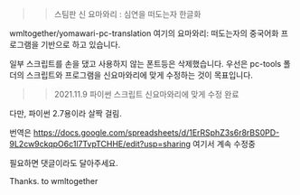 >> 스팀판 신 요마와리 : 심연을 떠도는자 한글화

wmltogether/yomawari-pc-translation 여기의 요마와리: 떠도는자의 중국어화 프로그램을 기반으로 하고 있습니다.

일부 스크립트를 손을 댔고 사용하지 않는 폰트등은 삭제했습니다.
우선은 pc-tools 폴더의 스크립트와 프로그램을 신요마와리에 맞게 수정하는 것이 목표입니다.

>>2021.11.9 파이썬 스크립트 신요마와리에 맞게 수정 완료

다만, 파이썬 2.7용이라 살짝 걸림.

번역은
https://docs.google.com/spreadsheets/d/1ErRSphZ3s6r8rBS0PD-9L2cw9ckqpO6c1l7TvpTCHHE/edit?usp=sharing
여기서 계속 수정중

필요하면 댓글이라도 달아주세요.

Thanks. to wmltogether
